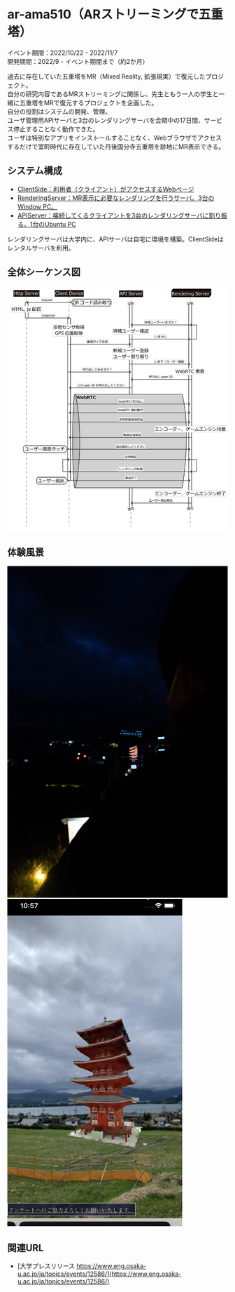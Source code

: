 # ar-ama510（ARストリーミングで五重塔）

イベント期間：2022/10/22 - 2022/11/7  
開発期間：2022/9 - イベント期間まで（約2か月）

過去に存在していた五重塔をMR（Mixed Reality, 拡張現実）で復元したプロジェクト。  
自分の研究内容であるMRストリーミングに関係し、先生ともう一人の学生と一緒に五重塔をMRで復元するプロジェクトを企画した。  
自分の役割はシステムの開発、管理。  
ユーザ管理用APIサーバと3台のレンダリングサーバを会期中の17日間、サービス停止することなく動作できた。  
ユーザは特別なアプリをインストールすることなく、Webブラウザでアクセスするだけで室町時代に存在していた丹後国分寺五重塔を跡地にMR表示できる。  

## システム構成
* [ClientSide：利用者（クライアント）がアクセスするWebページ](./ClientSide)
* [RenderingServer：MR表示に必要なレンダリングを行うサーバ。3台のWindow PC。](./RenderingServer)
* [APIServer：接続してくるクライアントを3台のレンダリングサーバに割り振る。1台のUbuntu PC](./APIServer)
  
レンダリングサーバは大学内に、APIサーバは自宅に環境を構築。ClientSideはレンタルサーバを利用。

## 全体シーケンス図
![シーケンス図](Sequence.jpg)

## 体験風景
![体験風景](Taiken.jpg)
![スクリーンショット](hirucaptured.jpg)

## 関連URL
* [大学プレスリリース https://www.eng.osaka-u.ac.jp/ja/topics/events/12586/](https://www.eng.osaka-u.ac.jp/ja/topics/events/12586/)